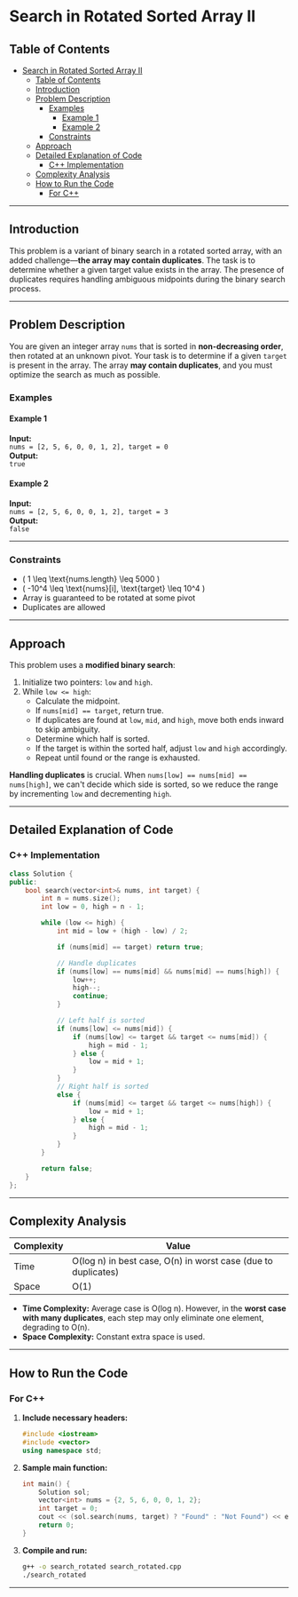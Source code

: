 # Search in Rotated Sorted Array II

## Table of Contents

- [Search in Rotated Sorted Array II](#search-in-rotated-sorted-array-ii)
  - [Table of Contents](#table-of-contents)
  - [Introduction](#introduction)
  - [Problem Description](#problem-description)
    - [Examples](#examples)
      - [Example 1](#example-1)
      - [Example 2](#example-2)
    - [Constraints](#constraints)
  - [Approach](#approach)
  - [Detailed Explanation of Code](#detailed-explanation-of-code)
    - [C++ Implementation](#c-implementation)
  - [Complexity Analysis](#complexity-analysis)
  - [How to Run the Code](#how-to-run-the-code)
    - [For C++](#for-c)

---

## Introduction

This problem is a variant of binary search in a rotated sorted array, with an added challenge—**the array may contain duplicates**. The task is to determine whether a given target value exists in the array. The presence of duplicates requires handling ambiguous midpoints during the binary search process.

---

## Problem Description

You are given an integer array `nums` that is sorted in **non-decreasing order**, then rotated at an unknown pivot. Your task is to determine if a given `target` is present in the array. The array **may contain duplicates**, and you must optimize the search as much as possible.

### Examples

#### Example 1

**Input:**  
`nums = [2, 5, 6, 0, 0, 1, 2], target = 0`  
**Output:**  
`true`

#### Example 2

**Input:**  
`nums = [2, 5, 6, 0, 0, 1, 2], target = 3`  
**Output:**  
`false`

---

### Constraints

- \( 1 \leq \text{nums.length} \leq 5000 \)
- \( -10^4 \leq \text{nums}[i], \text{target} \leq 10^4 \)
- Array is guaranteed to be rotated at some pivot
- Duplicates are allowed

---

## Approach

This problem uses a **modified binary search**:

1. Initialize two pointers: `low` and `high`.
2. While `low <= high`:
   - Calculate the midpoint.
   - If `nums[mid] == target`, return true.
   - If duplicates are found at `low`, `mid`, and `high`, move both ends inward to skip ambiguity.
   - Determine which half is sorted.
   - If the target is within the sorted half, adjust `low` and `high` accordingly.
   - Repeat until found or the range is exhausted.

**Handling duplicates** is crucial. When `nums[low] == nums[mid] == nums[high]`, we can't decide which side is sorted, so we reduce the range by incrementing `low` and decrementing `high`.

---

## Detailed Explanation of Code

### C++ Implementation

```cpp
class Solution {
public:
    bool search(vector<int>& nums, int target) {
        int n = nums.size();
        int low = 0, high = n - 1;

        while (low <= high) {
            int mid = low + (high - low) / 2;

            if (nums[mid] == target) return true;

            // Handle duplicates
            if (nums[low] == nums[mid] && nums[mid] == nums[high]) {
                low++;
                high--;
                continue;
            }

            // Left half is sorted
            if (nums[low] <= nums[mid]) {
                if (nums[low] <= target && target <= nums[mid]) {
                    high = mid - 1;
                } else {
                    low = mid + 1;
                }
            }
            // Right half is sorted
            else {
                if (nums[mid] <= target && target <= nums[high]) {
                    low = mid + 1;
                } else {
                    high = mid - 1;
                }
            }
        }

        return false;
    }
};
```

---

## Complexity Analysis

| Complexity | Value                                                         |
| ---------- | ------------------------------------------------------------- |
| Time       | O(log n) in best case, O(n) in worst case (due to duplicates) |
| Space      | O(1)                                                          |

- **Time Complexity:** Average case is O(log n). However, in the **worst case with many duplicates**, each step may only eliminate one element, degrading to O(n).
- **Space Complexity:** Constant extra space is used.

---

## How to Run the Code

### For C++

1. **Include necessary headers:**

   ```cpp
   #include <iostream>
   #include <vector>
   using namespace std;
   ```

2. **Sample main function:**

   ```cpp
   int main() {
       Solution sol;
       vector<int> nums = {2, 5, 6, 0, 0, 1, 2};
       int target = 0;
       cout << (sol.search(nums, target) ? "Found" : "Not Found") << endl;
       return 0;
   }
   ```

3. **Compile and run:**

   ```bash
   g++ -o search_rotated search_rotated.cpp
   ./search_rotated
   ```

---
